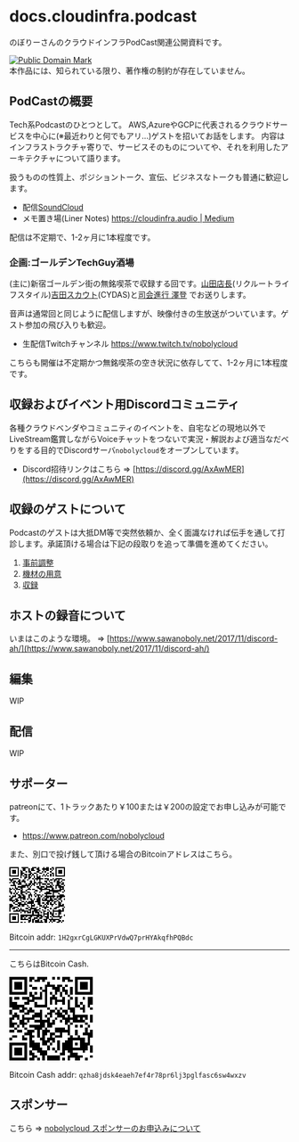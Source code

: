 # docs.cloudinfra.podcast

のぼりーさんのクラウドインフラPodCast関連公開資料です。

<p>
<a rel="license" href="http://creativecommons.org/publicdomain/mark/1.0/">
<img src="http://i.creativecommons.org/p/mark/1.0/88x31.png"
     style="border-style: none;" alt="Public Domain Mark" />
</a>
<br />
本作品には、知られている限り、著作権の制約が存在していません。
</p>

## PodCastの概要

Tech系Podcastのひとつとして。
AWS,AzureやGCPに代表されるクラウドサービスを中心に(※最近わりと何でもアリ...)ゲストを招いてお話をします。
内容はインフラストラクチャ寄りで、サービスそのものについてや、それを利用したアーキテクチャについて語ります。

扱うものの性質上、ポジショントーク、宣伝、ビジネスなトークも普通に歓迎します。

- 配信[SoundCloud](https://soundcloud.com/cloudinfra_podcast_ja)
- メモ置き場(Liner Notes) [https://cloudinfra.audio | Medium ](https://cloudinfra.audio)

配信は不定期で、1-2ヶ月に1本程度です。

### 企画:ゴールデンTechGuy酒場

(主に)新宿ゴールデン街の無銘喫茶で収録する回です。[山田店長](https://twitter.com/nii_yan)(リクルートライフスタイル)[吉田スカウト](https://twitter.com/yoshidashingo)(CYDAS)と[司会進行 澤登](https://twitter.com/sawanoboly) でお送りします。

音声は通常回と同じように配信しますが、映像付きの生放送がついています。ゲスト参加の飛び入りも歓迎。

- 生配信Twitchチャンネル https://www.twitch.tv/nobolycloud

こちらも開催は不定期かつ無銘喫茶の空き状況に依存してて、1-2ヶ月に1本程度です。

## 収録およびイベント用Discordコミュニティ

各種クラウドベンダやコミュニティのイベントを、自宅などの現地以外でLiveStream鑑賞しながらVoiceチャットをつないで実況・解説および適当なだべりをする目的でDiscordサーバ`nobolycloud`をオープンしています。

- Discord招待リンクはこちら => [https://discord.gg/AxAwMER](https://discord.gg/AxAwMER)


## 収録のゲストについて

Podcastのゲストは大抵DM等で突然依頼か、全く面識なければ伝手を通して打診します。承諾頂ける場合は下記の段取りを追って準備を進めてください。

1. [事前調整](./for_guest/10_Preconditioning.md)
1. [機材の用意](./for_guest/20_Equipments.md)
1. [収録](./for_guest/30_Recording.md)


## ホストの録音について

いまはこのような環境。 => [https://www.sawanoboly.net/2017/11/discord-ah/](https://www.sawanoboly.net/2017/11/discord-ah/)

## 編集

WIP

## 配信

WIP

## サポーター

patreonにて、1トラックあたり￥100または￥200の設定でお申し込みが可能です。

- https://www.patreon.com/nobolycloud

また、別口で投げ銭して頂ける場合のBitcoinアドレスはこちら。

![Bitcoin](./_images/1H2gxrCgLGKUXPrVdwQ7prHYAkqfhPQBdc.png)

Bitcoin addr: `1H2gxrCgLGKUXPrVdwQ7prHYAkqfhPQBdc`

----

こちらはBitcoin Cash.

![Bitcoin Cash](./_images/qzha8jdsk4eaeh7ef4r78pr6lj3pglfasc6sw4wxzv.png)

Bitcoin Cash addr: `qzha8jdsk4eaeh7ef4r78pr6lj3pglfasc6sw4wxzv`

## スポンサー

こちら => [nobolycloud スポンサーのお申込みについて](./Sponsor.md)
